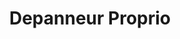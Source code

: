 ---
title: "Depanneur Proprio"
url: /gatineau/depanneur-proprio-rue-des-sables/
shop: convenience
---